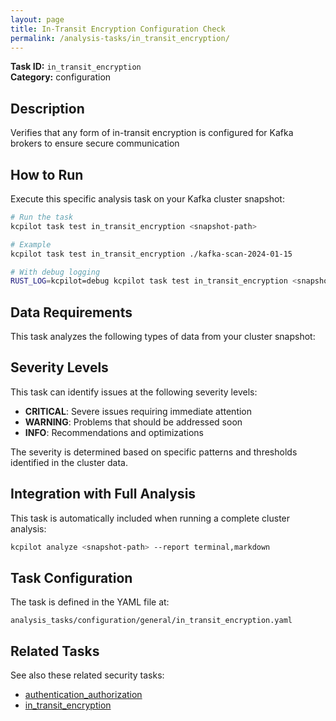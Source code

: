 ```yaml
---
layout: page
title: In-Transit Encryption Configuration Check
permalink: /analysis-tasks/in_transit_encryption/
---
```


**Task ID:** `in_transit_encryption`  
**Category:** configuration

## Description

Verifies that any form of in-transit encryption is configured for Kafka brokers to ensure secure communication

## How to Run

Execute this specific analysis task on your Kafka cluster snapshot:

```bash
# Run the task
kcpilot task test in_transit_encryption <snapshot-path>

# Example
kcpilot task test in_transit_encryption ./kafka-scan-2024-01-15

# With debug logging
RUST_LOG=kcpilot=debug kcpilot task test in_transit_encryption <snapshot-path>
```

## Data Requirements

This task analyzes the following types of data from your cluster snapshot:



## Severity Levels

This task can identify issues at the following severity levels:

- **CRITICAL**: Severe issues requiring immediate attention
- **WARNING**: Problems that should be addressed soon  
- **INFO**: Recommendations and optimizations

The severity is determined based on specific patterns and thresholds identified in the cluster data.

## Integration with Full Analysis

This task is automatically included when running a complete cluster analysis:

```bash
kcpilot analyze <snapshot-path> --report terminal,markdown
```

## Task Configuration

The task is defined in the YAML file at:
```
analysis_tasks/configuration/general/in_transit_encryption.yaml
```

## Related Tasks

See also these related security tasks:
- [authentication_authorization](../authentication_authorization)
- [in_transit_encryption](../in_transit_encryption)



